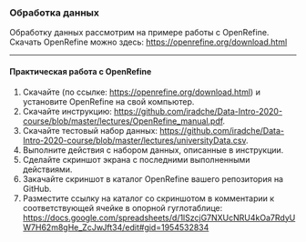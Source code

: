 ### Обработка данных

Обработку данных рассмотрим на примере работы с OpenRefine.     
Скачать OpenRefine можно здесь: https://openrefine.org/download.html     

      
      
___________


#### Практическая работа с OpenRefine

1. Скачайте (по ссылке: https://openrefine.org/download.html) и установите OpenRefine на свой компьютер.
2. Скачайте инструкцию: https://github.com/iradche/Data-Intro-2020-course/blob/master/lectures/OpenRefine_manual.pdf.        
3. Скачайте тестовый набор данных: https://github.com/iradche/Data-Intro-2020-course/blob/master/lectures/universityData.csv.         
4. Выполните действия с набором данных, описанные в инструкции.    
5. Сделайте скриншот экрана с последними выполненными действиями.    
6. Закачайте скриншот в каталог OpenRefine вашего репозитория на GitHub.    
7. Разместите ссылку на каталог со скриншотом в комментарии к соответствующей ячейке в опорной гуглотаблице: https://docs.google.com/spreadsheets/d/1lSzcjG7NXUcNRU4kOa7RdyUW7H62m8gHe_ZcJwJft34/edit#gid=1954532834
